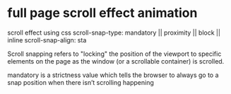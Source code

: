 # full page scroll effect animation 
 scroll effect using css
 scroll-snap-type: mandatory || proximity || block || inline
 scroll-snap-align: sta

Scroll snapping refers to "locking" the position of the 
viewport to specific elements on the page as the 
window (or a scrollable container) is scrolled.


 mandatory is a strictness value which tells the browser 
 to always go to a snap position when there isn’t scrolling happening